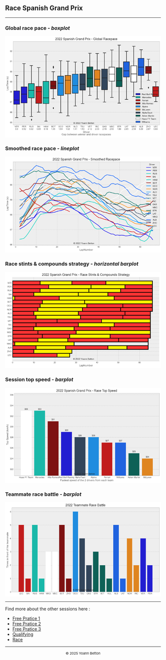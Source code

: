 ## Race Spanish Grand Prix

---

### Global race pace - *boxplot*

<img src="/output/2022-05-22_Spanish_Grand_Prix/global_racepace_white.png?raw=true"/>

### Smoothed race pace - *lineplot*

<img src="/output/2022-05-22_Spanish_Grand_Prix/smoothed_racepace_white.png?raw=true"/>

### Race stints & compounds strategy - *horizontal barplot*

<img src="/output/2022-05-22_Spanish_Grand_Prix/race_stints_compounds_stategy_white.png?raw=true"/>

### Session top speed - *barplot*

<img src="/output/2022-05-22_Spanish_Grand_Prix/topspeed_race_white.png?raw=true"/>

### Teammate race battle - *barplot*

<img src="/output/2022-05-22_Spanish_Grand_Prix/teammates_race_battle_white.png?raw=true"/>

--- 

Find more about the other sessions here :
  - [Free Pratice 1](/page/FP1/2022-05-22_Spanish_Grand_Prix)  
  - [Free Pratice 2](/page/FP2/2022-05-22_Spanish_Grand_Prix) 
  - [Free Pratice 3](/page/FP3/2022-05-22_Spanish_Grand_Prix)
  - [Qualifying](/page/Qualifying/2022-05-22_Spanish_Grand_Prix) 
  - [Race](/page/Race/2022-05-22_Spanish_Grand_Prix)

---

<div style="text-align: center">
  <p style="font-size:11px">&copy; 2025 Yoann Betton</p>
</div>

<!-- ---

<p style="font-size:11px">Page generated from <a href="https://github.com/yoannbtn/yoannbtn.github.io">github.com/yoannbtn</a>.</p> -->